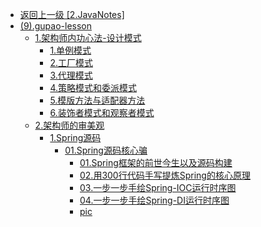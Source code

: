 - [返回上一级 [2.JavaNotes]](2.JavaNotes/)
- [(9).gupao-lesson](2.JavaNotes/(9).gupao-lesson/)
  - [1.架构师内功心法-设计模式](2.JavaNotes/(9).gupao-lesson/1.架构师内功心法-设计模式/)
    - [1.单例模式](2.JavaNotes/(9).gupao-lesson/1.架构师内功心法-设计模式/1.单例模式.md)
    - [2.工厂模式](2.JavaNotes/(9).gupao-lesson/1.架构师内功心法-设计模式/2.工厂模式.md)
    - [3.代理模式](2.JavaNotes/(9).gupao-lesson/1.架构师内功心法-设计模式/3.代理模式.md)
    - [4.策略模式和委派模式](2.JavaNotes/(9).gupao-lesson/1.架构师内功心法-设计模式/4.策略模式和委派模式.md)
    - [5.模版方法与适配器方法](2.JavaNotes/(9).gupao-lesson/1.架构师内功心法-设计模式/5.模版方法与适配器方法.md)
    - [6.装饰者模式和观察者模式](2.JavaNotes/(9).gupao-lesson/1.架构师内功心法-设计模式/6.装饰者模式和观察者模式.md)
  - [2.架构师的审美观](2.JavaNotes/(9).gupao-lesson/2.架构师的审美观/)
    - [1.Spring源码](2.JavaNotes/(9).gupao-lesson/2.架构师的审美观/1.Spring源码/)
      - [01.Spring源码核心骗](2.JavaNotes/(9).gupao-lesson/2.架构师的审美观/1.Spring源码/01.Spring源码核心骗/)
        - [01.Spring框架的前世今生以及源码构建](2.JavaNotes/(9).gupao-lesson/2.架构师的审美观/1.Spring源码/01.Spring源码核心骗/01.Spring框架的前世今生以及源码构建.md)
        - [02.用300行代码手写提炼Spring的核心原理](2.JavaNotes/(9).gupao-lesson/2.架构师的审美观/1.Spring源码/01.Spring源码核心骗/02.用300行代码手写提炼Spring的核心原理.md)
        - [03.一步一步手绘Spring-IOC运行时序图](2.JavaNotes/(9).gupao-lesson/2.架构师的审美观/1.Spring源码/01.Spring源码核心骗/03.一步一步手绘Spring-IOC运行时序图.md)
        - [04.一步一步手绘Spring-DI运行时序图](2.JavaNotes/(9).gupao-lesson/2.架构师的审美观/1.Spring源码/01.Spring源码核心骗/04.一步一步手绘Spring-DI运行时序图.md)
        - [pic](2.JavaNotes/(9).gupao-lesson/2.架构师的审美观/1.Spring源码/01.Spring源码核心骗/pic/)
